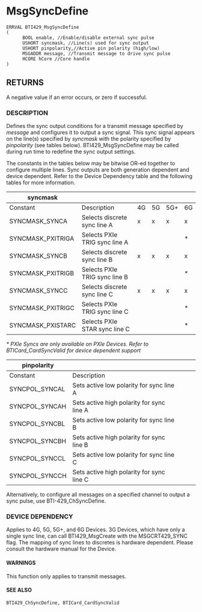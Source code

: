 # **MsgSyncDefine**

```
ERRVAL BTI429_MsgSyncDefine
(
      BOOL enable, //Enable/disable external sync pulse
      USHORT syncmask, //Line(s) used for sync output
      USHORT pinpolarity,//Active pin polarity (high/low)
      MSGADDR message, //Transmit message to drive sync pulse
      HCORE hCore //Core handle
)
```
## **RETURNS**

A negative value if an error occurs, or zero if successful.

### **DESCRIPTION**

Defines the sync output conditions for a transmit message specified by *message* and configures it to output a sync signal. This sync signal appears on the line(s) specified by *syncmask* with the polarity specified by *pinpolarity* (see tables below). BTI429\_MsgSyncDefine may be called during run time to redefine the sync output settings.

The constants in the tables below may be bitwise OR-ed together to configure multiple lines. Sync outputs are both generation dependent and device dependent. Refer to the Device Dependency table and the following tables for more information.

| syncmask          |                               |    |    |     |    |
|-------------------|-------------------------------|----|----|-----|----|
| Constant          | Description                   | 4G | 5G | 5G+ | 6G |
| SYNCMASK_SYNCA    | Selects discrete sync line A  | x  | x  | x   | x  |
| SYNCMASK_PXITRIGA | Selects PXIe TRIG sync line A |    |    |     | *  |
| SYNCMASK_SYNCB    | Selects discrete sync line B  | x  | x  | x   | x  |
| SYNCMASK_PXITRIGB | Selects PXIe TRIG sync line B |    |    |     | *  |
| SYNCMASK_SYNCC    | Selects discrete sync line C  | x  | x  | x   | x  |
| SYNCMASK_PXITRIGC | Selects PXIe TRIG sync line C |    |    |     | *  |
| SYNCMASK_PXISTARC | Selects PXIe STAR sync line C |    |    |     | *  |

*\* PXIe Syncs are only available on PXIe Devices. Refer to BTICard\_CardSyncValid for device dependent support*

| pinpolarity    |                                           |  |  |  |
|----------------|-------------------------------------------|--|--|--|
| Constant       | Description                               |  |  |  |
| SYNCPOL_SYNCAL | Sets active low polarity for sync line A  |  |  |  |
| SYNCPOL_SYNCAH | Sets active high polarity for sync line A |  |  |  |
| SYNCPOL_SYNCBL | Sets active low polarity for sync line B  |  |  |  |
| SYNCPOL_SYNCBH | Sets active high polarity for sync line B |  |  |  |
| SYNCPOL_SYNCCL | Sets active low polarity for sync line C  |  |  |  |
| SYNCPOL_SYNCCH | Sets active high polarity for sync line C |  |  |  |

Alternatively, to configure all messages on a specified channel to output a sync pulse, use BTI-429\_ChSyncDefine.

### **DEVICE DEPENDENCY**

Applies to 4G, 5G, 5G+, and 6G Devices. 3G Devices, which have only a single sync line, can call BTI429\_MsgCreate with the MSGCRT429\_SYNC flag. The mapping of sync lines to discretes is hardware dependent. Please consult the hardware manual for the Device.

#### **WARNINGS**

This function only applies to transmit messages.

#### **SEE ALSO**

```
BTI429_ChSyncDefine, BTICard_CardSyncValid
```
